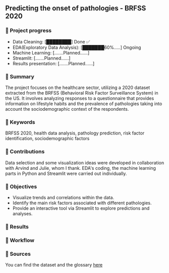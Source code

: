 ## Predicting the onset of pathologies - BRFSS 2020

### 📃 Project progress

- Data Cleaning: [████████] Done ✅  
- EDA(Exploratory Data Analysis): [███████60%.....] Ongoing   
- Machine Learning: [.......Planned......]  
- Streamlit: [.......Planned......]  
- Results presentation: [.......Planned......]

### 📃 Summary 
The project focuses on the healthcare sector, utilizing a 2020 dataset extracted from the BRFSS (Behavioral Risk Factor Surveillance System) in the US. It involves analyzing responses to a questionnaire that provides information on lifestyle habits and the prevalence of pathologies taking into account the sociodemographic context of the respondents.

### 📃 Keywords 
BRFSS 2020, health data analysis, pathology prediction, risk factor identification, sociodemographic factors

### 📃 Contributions 
Data selection and some visualization ideas were developed in collaboration with Arvind and Julie, whom I thank. EDA's coding, the machine learning parts in Python and Streamlit were carried out individually.

### 📃 Objectives
- Visualize trends and correlations within the data.
- Identify the main risk factors associated with different pathologies.
- Provide an interactive tool via Streamlit to explore predictions and analyses.

### 📃 Results 

### 📃 Workflow 

### 📃 Sources 
You can find the dataset and the glossary [here](https://www.cdc.gov/brfss/annual_data/annual_2020.html)
